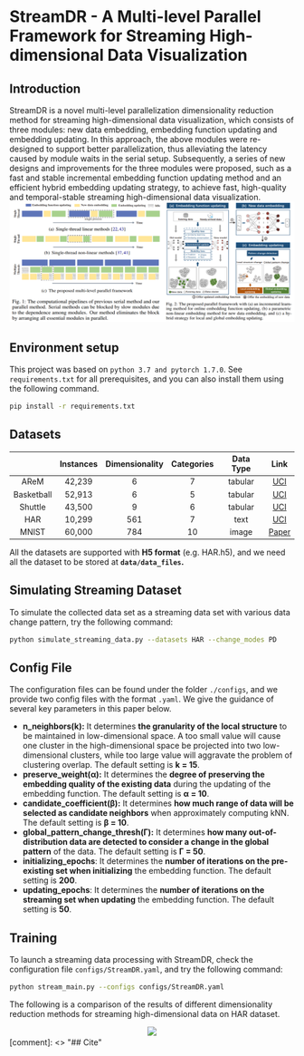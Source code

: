 
# StreamDR - A Multi-level Parallel Framework for Streaming High-dimensional Data Visualization

## Introduction
StreamDR is a novel multi-level parallelization dimensionality reduction method for streaming high-dimensional data visualization, which consists of three modules: new data embedding, embedding function updating and embedding updating. In this approach, the above modules were re-designed to support better parallelization, thus alleviating the latency caused by module waits in the serial setup. Subsequently, a series of new designs and improvements for the three modules were proposed, such as a fast and stable incremental embedding function updating method and an efficient hybrid embedding updating strategy, to achieve fast, high-quality and temporal-stable streaming high-dimensional data visualization.
![framework.png](images%2Fframework.png)

## Environment setup

This project was based on `python 3.7 and pytorch 1.7.0`. See `requirements.txt` for all prerequisites, and you can also install them using the following command.

```bash
pip install -r requirements.txt
```

## Datasets

|               | Instances | Dimensionality | Categories | Data Type |                                                                           Link                                                                           |
|:-------------:|:---------:|:--------------:|:----------:|:---------:|:--------------------------------------------------------------------------------------------------------------------------------------------------------:|
|     AReM      |  42,239   |       6        |     7      |  tabular  |                  [UCI](https://archive-beta.ics.uci.edu/dataset/366/activity+recognition+system+based+on+multisensor+data+fusion+arem)                   |
|  Basketball   |  52,913   |       6        |     5      |  tabular  |                                          [UCI](https://archive-beta.ics.uci.edu/dataset/587/basketball+dataset)                                          |
|    Shuttle    |  43,500   |       9        |     6      |  tabular  |                                           [UCI](https://archive-beta.ics.uci.edu/dataset/148/statlog+shuttle)                                            |
|      HAR      |  10,299   |      561       |     7      |   text    |                             [UCI](https://archive-beta.ics.uci.edu/dataset/240/human+activity+recognition+using+smartphones)                             |
|     MNIST     |  60,000   |      784       |     10     |   image   |                                                 [Paper](http://yann.lecun.com/exdb/mnist/)                                                  |

All the datasets are supported with **H5 format** (e.g. HAR.h5), and we need all the dataset to be stored at **`data/data_files`.**

## Simulating Streaming Dataset
To simulate the collected data set as a streaming data set with various data change pattern, try the following command:

```bash
python simulate_streaming_data.py --datasets HAR --change_modes PD
```

## Config File

The configuration files can be found under the folder `./configs`, and we provide two config files with the format `.yaml`. We give the guidance of several key parameters in this paper below.

- **n_neighbors(k):** It determines **the granularity of the local structure** to be maintained in low-dimensional space. A too small value will cause one cluster in the high-dimensional space be projected into two low-dimensional clusters, while too large value will aggravate the problem of clustering overlap. The default setting is **k = 15**.
- **preserve_weight(α):** It determines the **degree of preserving the embedding quality of the existing data** during the updating of the embedding function. The default setting is **α = 10**.
- **candidate_coefficient(β):** It determines **how much range of data will be selected as candidate neighbors** when approximately computing kNN. The default setting is **β = 10**.
- **global_pattern_change_thresh(Γ):** It determines **how many out-of-distribution data are detected to consider a change in the global pattern** of the data. The default setting is **Γ = 50**.
- **initializing_epochs**: It determines the **number of iterations on the pre-existing set when initializing** the embedding function. The default setting is **200**.
- **updating_epochs**: It determines the **number of iterations on the streaming set when updating** the embedding function. The default setting is **50**.


## Training

To launch a streaming data processing with StreamDR, check the configuration file `configs/StreamDR.yaml`, and try the following command:

```bash
python stream_main.py --configs configs/StreamDR.yaml
```

The following is a comparison of the results of different dimensionality reduction methods for streaming high-dimensional data on HAR dataset.

[//]: # (![HAR.jpg]&#40;images%2FHAR.jpg&#41;)
<div align=center><img src="images%2HAR.jpg" width=""></div>
[comment]: <> "## Cite"
